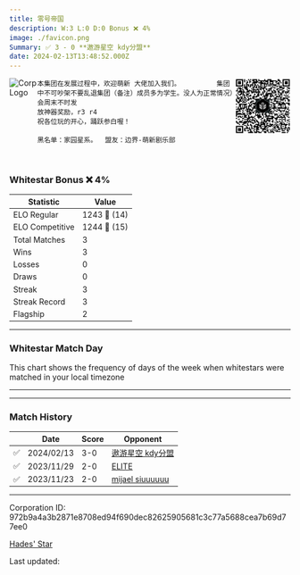```yaml
---
title: ​零号帝国
description: W:3 L:0 D:0 Bonus ❌ 4%
image: ./favicon.png
Summary: ✅ 3 - 0 **遨游星空 kdy分盟**
date: 2024-02-13T13:48:52.000Z
---
```

<head>
<link rel="icon" type="image/x-icon" href="./favicon.ico">
</head>
<img align="left" width="50" height="50" src="./favicon.ico" alt="Corp Logo"><img align="right" width="100" height="100" src="./qr.png" alt="QR Code">

```
本集团在发展过程中，欢迎萌新 大佬加入我们。         集团中不可吵架不要乱退集团（备注）成员多为学生。没人为正常情况）会周末不时发
放神器奖励，r3 r4
祝各位玩的开心，踊跃参白喔！

黑名单：家园星系。  盟友：边界-萌新剧乐部
```
<br>

### Whitestar Bonus ❌ 4%

| Statistic | Value |
| --- | --- |
| ELO Regular | 1243 🔺  (14)|
| ELO Competitive | 1244 🔺  (15)|
| Total Matches | 3 |
| Wins | 3 |
| Losses | 0 |
| Draws | 0 |
| Streak | 3 |
| Streak Record | 3 |
| Flagship | 2 |

---

### Whitestar Match Day

This chart shows the frequency of days of the week when whitestars were matched in your local timezone

<!-- Load Chart.js from jsDelivr CDN -->
<script src="https://cdn.jsdelivr.net/npm/chart.js@4.0.1"></script>

<!-- Create a canvas element where the chart will be rendered -->
<canvas id="myChart" width="400" height="200"></canvas>

<!-- JavaScript code to render the bar chart -->
<script>
    document.addEventListener("DOMContentLoaded", function() {
        // Ensure scanTime is an array; if empty, handle accordingly
        let timestamps = [1707400132,1700815265,1700274287];

        const fontColor = 'rgba(64, 128, 160, 1)';

        // Function to convert Unix timestamps to day of the week (0=Sunday, 6=Saturday)
        function getDayOfWeek(timestamp) {
            return new Date(timestamp * 1000).getDay();
        }

        // Initialize an array to count occurrences for each day of the week
        let dayCounts = [0, 0, 0, 0, 0, 0, 0];

        // Populate the dayCounts array based on the scanTime data
        timestamps.forEach(ts => {
            let dayOfWeek = getDayOfWeek(ts);
            dayCounts[dayOfWeek]++;
        });

        // Chart.js configuration for the bar chart
        const data = {
            labels: ['Sunday', 'Monday', 'Tuesday', 'Wednesday', 'Thursday', 'Friday', 'Saturday'],
            datasets: [{
                data: dayCounts,
                backgroundColor: [
                    'rgba(0, 191, 255, 0.2)',   // Deep Sky Blue (Sunday)
                    'rgba(135, 206, 250, 0.2)', // Light Sky Blue (Monday)
                    'rgba(173, 216, 230, 0.2)', // Light Blue (Tuesday)
                    'rgba(214, 236, 243, 0.2)', // Custom light blue (Wednesday)
                    'rgba(173, 216, 230, 0.2)', // Light Blue (Thursday)
                    'rgba(135, 206, 250, 0.2)', // Light Sky Blue (Friday)
                    'rgba(0, 191, 255, 0.2)'    // Deep Sky Blue (Saturday)
                ],
                borderColor: [
                    'rgba(0, 191, 255, 1)',
                    'rgba(135, 206, 250, 1)',
                    'rgba(173, 216, 230, 1)',
                    'rgba(214, 236, 243, 1)',
                    'rgba(173, 216, 230, 1)',
                    'rgba(135, 206, 250, 1)',
                    'rgba(0, 191, 255, 1)'
                ],
                borderWidth: 1,
                minBarLength: 5
            }]
        };

        const config = {
            type: 'bar',
            data: data,
            options: {
                scales: {
                    y: {
                        beginAtZero: true,
                        ticks: {
                            stepSize: 1,
                            color: fontColor
                        },
                        grid: {
                            color: 'rgba(255, 255, 255, 0.2)'
                        }
                    },
                    x: {
                        ticks: {
                            color: fontColor
                        },
                        grid: {
                            display: false 
                        }
                    }
                },
                plugins: {
                    legend: {
                        display: false
                    }
                }
            }
        };

        // Render the chart
        const ctx = document.getElementById('myChart').getContext('2d');
        const myChart = new Chart(ctx, config);
    });
</script>
    
---

---
### Match History

|  | Date | Score | Opponent |
| --- | --- | --- | --- |
| ✅ | 2024/02/13 | 3-0 | [遨游星空 kdy分盟](https://ws.tsl.rocks/corp/74a42c9e5b716ea7c784243c029ad5dc1871f6b81692170099efdf8d3f94ba8f/) |
| ✅ | 2023/11/29 | 2-0 | [ELITE](https://ws.tsl.rocks/corp/eb139c46c9eaf296b3dadaf953613bd2fb966ec6898536714a7e29d1ba1dd4eb/) |
| ✅ | 2023/11/23 | 2-0 | [mijael siuuuuuu](https://ws.tsl.rocks/corp/45ca23a78c96de3dd53a33f7c9f029b7dc5edf0fb7f15e5d46f1893c68d28334/) |

---
Corporation ID: 972b9a4a3b2871e8708ed94f690dec82625905681c3c77a5688cea7b69d77ee0

[Hades' Star](https://www.hadesstar.com)
<script src="/assets/localtime.js"></script>
<div>
  Last updated: <span class="last-updated-date" data-unix-time="1707832132"></span>
</div>